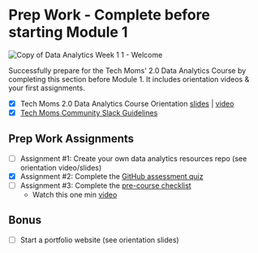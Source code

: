 # Prep Work - Complete before starting Module 1 

![Copy of Data Analytics Week 1 1 - Welcome](https://github.com/user-attachments/assets/90efccdc-4543-4a29-ba0b-a91642ba3afd)

Successfully prepare for the Tech Moms' 2.0 Data Analytics Course by completing this section before Module 1. It includes orientation videos & your first assignments. 

- [x] Tech Moms 2.0 Data Analytics Course Orientation [slides](https://docs.google.com/presentation/d/1ttR8RHF_bvDvXxFFcWyrDF-R8yrwz2Nv7C52DkT7wmA/edit#slide=id.g2f12d79c799_0_94) | [video](https://www.youtube.com/watch?v=IaiKZy1j0gs&list=PLvJhtbaWAuW2TzL4FLUfOvJay7SwvgBSf&index=1) 
- [x] [Tech Moms Community Slack Guidelines](https://docs.google.com/document/d/1g7nEFyEZe8AvSan-bbYAuvJorYvHSdoX55urAGQO_iI/edit)

## Prep Work Assignments

- [ ] Assignment #1: Create your own data analytics resources repo (see orientation video/slides)
- [x] Assignment #2: Complete the [GitHub assessment quiz](https://forms.gle/8yxFxELRCoHKo8oq7) 
- [ ] Assignment #3: Complete the [pre-course checklist](https://docs.google.com/document/u/1/d/1DvkYSFrZkkCpClqdR6HO3zsEFOUPDAoqZliurV4QkzA/copy?usp=sharing)
    * Watch this one min [video](https://app.screencastify.com/v3/watch/XJp2UYdVvVnFIFr2CjeA)

## Bonus

- [ ] Start a portfolio website (see orientation slides)

